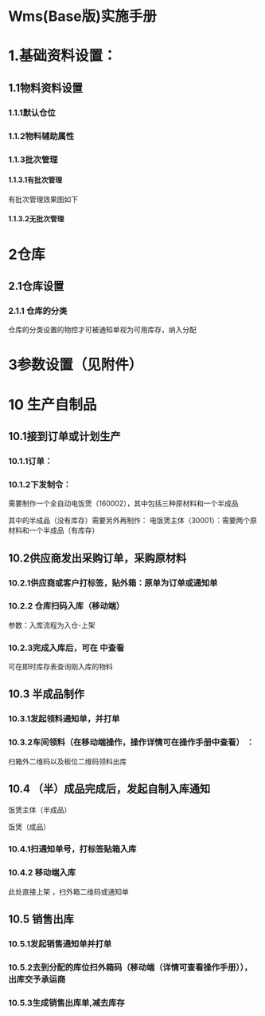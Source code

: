 # Wms(Base版)实施手册
# 1.基础资料设置：
## 1.1物料资料设置
### 1.1.1默认仓位
 
### 1.1.2物料辅助属性
 
### 1.1.3批次管理
#### 1.1.3.1有批次管理
 
有批次管理效果图如下
 
#### 1.1.3.2无批次管理
 
# 2仓库 
## 2.1仓库设置
### 2.1.1 仓库的分类
仓库的分类设置的物控才可被通知单视为可用库存，纳入分配
 
# 3参数设置（见附件）
 

# 10  生产自制品

## 10.1接到订单或计划生产
### 10.1.1订单：
 

### 10.1.2下发制令：
需要制作一个全自动电饭煲（160002），其中包括三种原材料和一个半成品
 
其中的半成品（没有库存）需要另外再制作：
电饭煲主体（30001）：需要两个原材料和一个半成品（有库存）
 
## 10.2供应商发出采购订单，采购原材料
 

### 10.2.1供应商或客户打标签，贴外箱：原单为订单或通知单
 

### 10.2.2 仓库扫码入库（移动端）
 
参数：入库流程为入仓-上架
### 10.2.3完成入库后，可在 中查看
 
可在即时库存表查询刚入库的物料 
 
## 10.3 半成品制作
### 10.3.1发起领料通知单，并打单
  


### 10.3.2车间领料（在移动端操作，操作详情可在操作手册中查看） ：
扫箱外二维码以及板位二维码领料出库
 
## 10.4 （半）成品完成后，发起自制入库通知
饭煲主体（半成品）
 
饭煲（成品）
 
### 10.4.1扫通知单号，打标签贴箱入库
 
### 10.4.2 移动端入库
此处直接上架 ，扫外箱二维码或通知单
   
## 10.5 销售出库
### 10.5.1发起销售通知单并打单
 
 
### 10.5.2去到分配的库位扫外箱码（移动端（详情可查看操作手册）），出库交予承运商
 
### 10.5.3生成销售出库单,减去库存
 
